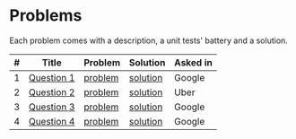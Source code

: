 # Problems
Each problem comes with a description, a unit tests' battery and a solution.




| # | Title | Problem | Solution | Asked in |
| --- | --- | --- | --- | --- |
| 1 | [Question 1](https://github.com/krishnan-tech/DailyCodingProblems/blob/master/Questions/Question_1) | [problem](https://github.com/krishnan-tech/DailyCodingProblems/blob/master/Questions/Question_1) | [solution](https://github.com/krishnan-tech/DailyCodingProblems/blob/master/Solutions/Solution_1.py) | Google |
| 2 | [Question 2](https://github.com/krishnan-tech/DailyCodingProblems/blob/master/Questions/Question_2) | [problem](https://github.com/krishnan-tech/DailyCodingProblems/blob/master/Questions/Question_2) | [solution](https://github.com/krishnan-tech/DailyCodingProblems/blob/master/Solutions/Solution_2.py) | Uber |
| 3 | [Question 3](https://github.com/krishnan-tech/DailyCodingProblems/blob/master/Questions/Question_3) | [problem](https://github.com/krishnan-tech/DailyCodingProblems/blob/master/Questions/Question_3) | [solution](https://github.com/krishnan-tech/DailyCodingProblems/blob/master/Solutions/Solution_3.py) | Google |
| 4 | [Question 4](https://github.com/krishnan-tech/DailyCodingProblems/blob/master/Questions/Question_4) | [problem](https://github.com/krishnan-tech/DailyCodingProblems/blob/master/Questions/Question_4) | [solution](https://github.com/krishnan-tech/DailyCodingProblems/blob/master/Solutions/Solution_4.py) | Google |

